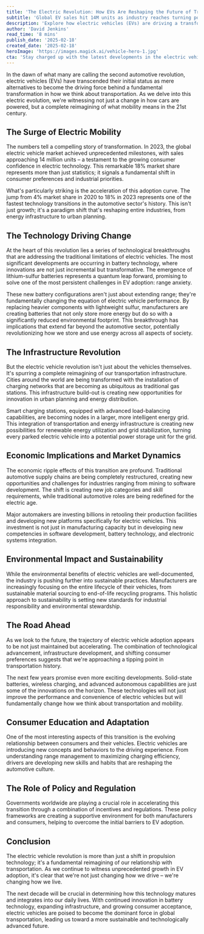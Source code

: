 ```yaml
---
title: 'The Electric Revolution: How EVs Are Reshaping the Future of Transportation'
subtitle: 'Global EV sales hit 14M units as industry reaches turning point'
description: 'Explore how electric vehicles (EVs) are driving a transformation in transportation. From technological advancements in battery tech to the expansion of charging infrastructure, discover the key factors behind the rise of EVs and their impact on sustainability and innovation.'
author: 'David Jenkins'
read_time: '8 mins'
publish_date: '2025-02-18'
created_date: '2025-02-18'
heroImage: 'https://images.magick.ai/vehicle-hero-1.jpg'
cta: 'Stay charged up with the latest developments in the electric vehicle revolution! Follow us on LinkedIn for exclusive insights into the future of transportation and sustainable technology.'
---
```


In the dawn of what many are calling the second automotive revolution, electric vehicles (EVs) have transcended their initial status as mere alternatives to become the driving force behind a fundamental transformation in how we think about transportation. As we delve into this electric evolution, we're witnessing not just a change in how cars are powered, but a complete reimagining of what mobility means in the 21st century.

## The Surge of Electric Mobility

The numbers tell a compelling story of transformation. In 2023, the global electric vehicle market achieved unprecedented milestones, with sales approaching 14 million units – a testament to the growing consumer confidence in electric technology. This remarkable 18% market share represents more than just statistics; it signals a fundamental shift in consumer preferences and industrial priorities.

What's particularly striking is the acceleration of this adoption curve. The jump from 4% market share in 2020 to 18% in 2023 represents one of the fastest technology transitions in the automotive sector's history. This isn't just growth; it's a paradigm shift that's reshaping entire industries, from energy infrastructure to urban planning.

## The Technology Driving Change

At the heart of this revolution lies a series of technological breakthroughs that are addressing the traditional limitations of electric vehicles. The most significant developments are occurring in battery technology, where innovations are not just incremental but transformative. The emergence of lithium-sulfur batteries represents a quantum leap forward, promising to solve one of the most persistent challenges in EV adoption: range anxiety.

These new battery configurations aren't just about extending range; they're fundamentally changing the equation of electric vehicle performance. By replacing heavier components with lightweight sulfur, manufacturers are creating batteries that not only store more energy but do so with a significantly reduced environmental footprint. This breakthrough has implications that extend far beyond the automotive sector, potentially revolutionizing how we store and use energy across all aspects of society.

## The Infrastructure Revolution

But the electric vehicle revolution isn't just about the vehicles themselves. It's spurring a complete reimagining of our transportation infrastructure. Cities around the world are being transformed with the installation of charging networks that are becoming as ubiquitous as traditional gas stations. This infrastructure build-out is creating new opportunities for innovation in urban planning and energy distribution.

Smart charging stations, equipped with advanced load-balancing capabilities, are becoming nodes in a larger, more intelligent energy grid. This integration of transportation and energy infrastructure is creating new possibilities for renewable energy utilization and grid stabilization, turning every parked electric vehicle into a potential power storage unit for the grid.

## Economic Implications and Market Dynamics

The economic ripple effects of this transition are profound. Traditional automotive supply chains are being completely restructured, creating new opportunities and challenges for industries ranging from mining to software development. The shift is creating new job categories and skill requirements, while traditional automotive roles are being redefined for the electric age.

Major automakers are investing billions in retooling their production facilities and developing new platforms specifically for electric vehicles. This investment is not just in manufacturing capacity but in developing new competencies in software development, battery technology, and electronic systems integration.

## Environmental Impact and Sustainability

While the environmental benefits of electric vehicles are well-documented, the industry is pushing further into sustainable practices. Manufacturers are increasingly focusing on the entire lifecycle of their vehicles, from sustainable material sourcing to end-of-life recycling programs. This holistic approach to sustainability is setting new standards for industrial responsibility and environmental stewardship.

## The Road Ahead

As we look to the future, the trajectory of electric vehicle adoption appears to be not just maintained but accelerating. The combination of technological advancement, infrastructure development, and shifting consumer preferences suggests that we're approaching a tipping point in transportation history.

The next few years promise even more exciting developments. Solid-state batteries, wireless charging, and advanced autonomous capabilities are just some of the innovations on the horizon. These technologies will not just improve the performance and convenience of electric vehicles but will fundamentally change how we think about transportation and mobility.

## Consumer Education and Adaptation

One of the most interesting aspects of this transition is the evolving relationship between consumers and their vehicles. Electric vehicles are introducing new concepts and behaviors to the driving experience. From understanding range management to maximizing charging efficiency, drivers are developing new skills and habits that are reshaping the automotive culture.

## The Role of Policy and Regulation

Governments worldwide are playing a crucial role in accelerating this transition through a combination of incentives and regulations. These policy frameworks are creating a supportive environment for both manufacturers and consumers, helping to overcome the initial barriers to EV adoption.

## Conclusion

The electric vehicle revolution is more than just a shift in propulsion technology; it's a fundamental reimagining of our relationship with transportation. As we continue to witness unprecedented growth in EV adoption, it's clear that we're not just changing how we drive – we're changing how we live.

The next decade will be crucial in determining how this technology matures and integrates into our daily lives. With continued innovation in battery technology, expanding infrastructure, and growing consumer acceptance, electric vehicles are poised to become the dominant force in global transportation, leading us toward a more sustainable and technologically advanced future.